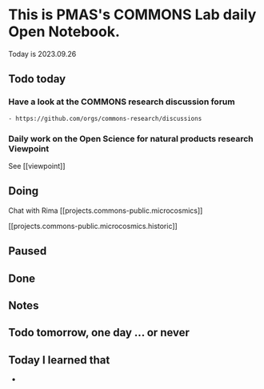 
# This is PMAS's COMMONS Lab daily Open Notebook.

Today is 2023.09.26

## Todo today

### Have a look at the COMMONS research discussion forum
    - https://github.com/orgs/commons-research/discussions

### Daily work on the Open Science for natural products research Viewpoint

See [[viewpoint]]


###
###

## Doing

Chat with Rima
[[projects.commons-public.microcosmics]]

[[projects.commons-public.microcosmics.historic]]

## Paused



## Done

## Notes

## Todo tomorrow, one day ... or never 


###
###


## Today I learned that

- 